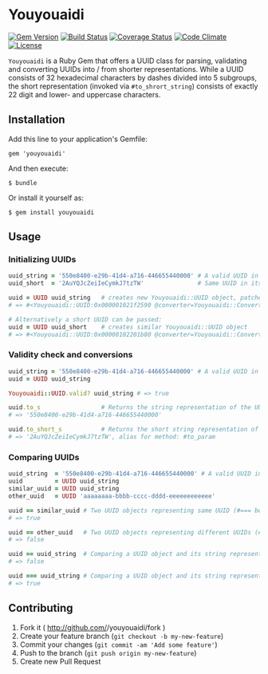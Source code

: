 # Youyouaidi 
[![Gem Version](https://badge.fury.io/rb/youyouaidi.svg)](https://rubygems.org/gems/youyouaidi) 
[![Build Status](https://travis-ci.org/nicolas-fricke/youyouaidi.svg)](https://travis-ci.org/nicolas-fricke/youyouaidi)
[![Coverage Status](http://img.shields.io/coveralls/nicolas-fricke/youyouaidi.svg)](https://coveralls.io/r/nicolas-fricke/youyouaidi)
[![Code Climate](http://img.shields.io/codeclimate/github/nicolas-fricke/youyouaidi.svg)](https://codeclimate.com/github/nicolas-fricke/youyouaidi)
[![License](http://img.shields.io/badge/license-MIT-brightgreen.svg)](https://tldrlegal.com/license/mit-license)


`Youyouaidi` is a Ruby Gem that offers a UUID class for parsing, validating and converting UUIDs into / from shorter representations.
While a UUID consists of 32 hexadecimal characters by dashes divided into 5 subgroups, the short representation (invoked via `#to_shrort_string`) consists of exactly 22 digit and lower- and uppercase characters.

## Installation

Add this line to your application's Gemfile:

    gem 'youyouaidi'

And then execute:

    $ bundle

Or install it yourself as:

    $ gem install youyouaidi

## Usage

### Initializing UUIDs

```ruby
uuid_string = '550e8400-e29b-41d4-a716-446655440000' # A valid UUID in string format, has exactly 32 hexadecimal characters in 5 groups
uuid_short  = '2AuYQJcZeiIeCymkJ7tzTW'               # Same UUID in its short format, has exactly 22 characters of [0-9a-zA-Z]

uuid = UUID uuid_string   # creates new Youyouaidi::UUID object, patches Youyouaidi::UUID.parse uuid_string into kernel.
# => #<Youyouaidi::UUID:0x000001021f2590 @converter=Youyouaidi::Converter, @uuid="550e8400-e29b-41d4-a716-446655440000">

# Alternatively a short UUID can be passed:
uuid = UUID uuid_short    # creates similar Youyouaidi::UUID object
# => #<Youyouaidi::UUID:0x00000102201b80 @converter=Youyouaidi::Converter, @uuid="550e8400-e29b-41d4-a716-446655440000">
```


### Validity check and conversions

```ruby
uuid_string = '550e8400-e29b-41d4-a716-446655440000' # A valid UUID in string format
uuid = UUID uuid_string

Youyouaidi::UUID.valid? uuid_string # => true

uuid.to_s                 # Returns the string representation of the UUID object
# => '550e8400-e29b-41d4-a716-446655440000'

uuid.to_short_s           # Returns the short string representation of the UUID object
# => '2AuYQJcZeiIeCymkJ7tzTW', alias for method: #to_param
```


### Comparing UUIDs

```ruby
uuid_string  = '550e8400-e29b-41d4-a716-446655440000' # A valid UUID in string format
uuid         = UUID uuid_string
similar_uuid = UUID uuid_string
other_uuid   = UUID 'aaaaaaaa-bbbb-cccc-dddd-eeeeeeeeeeee'

uuid == similar_uuid # Two UUID objects representing same UUID (#=== behaves similar for this)
# => true

uuid == other_uuid   # Two UUID objects representing different UUIDs (#=== behaves similar for this)
# => false

uuid == uuid_string  # Comparing a UUID object and its string representation with `=='
# => false

uuid === uuid_string # Comparing a UUID object and its string representation with `===' (case insensetive)
# => true
```

## Contributing

1. Fork it ( http://github.com/<my-github-username>/youyouaidi/fork )
2. Create your feature branch (`git checkout -b my-new-feature`)
3. Commit your changes (`git commit -am 'Add some feature'`)
4. Push to the branch (`git push origin my-new-feature`)
5. Create new Pull Request
